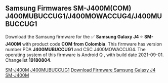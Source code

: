 <h2>Samsung Firmwares SM-J400M(COM) J400MUBUCCUG1/J400MOWACCUG4/J400MUBUCCUG1</h2>
Download the Samsung firmware for the ✅ <strong>Samsung Galaxy J4 </strong> ⭐ <strong>SM-J400M</strong> with product code <strong>COM</strong> <strong> from Colombia</strong>. This firmware has version number PDA <strong>J400MUBUCCUG1</strong> and CSC J400MOWACCUG4. The operating system of this firmware is Android Q , with build date 2021-09-01. Changelist <strong>19180804</strong>.


[SM-J400M](https://samfirm.shop/samsung/model/SM-J400M)
[J400MUBUCCUG1](https://samfirm.shop/samsung/pda/J400MUBUCCUG1)
[Download Firmware Samsung Galaxy J4 SM-J400M](https://samfirm.shop/samsung/firmware/452728)
